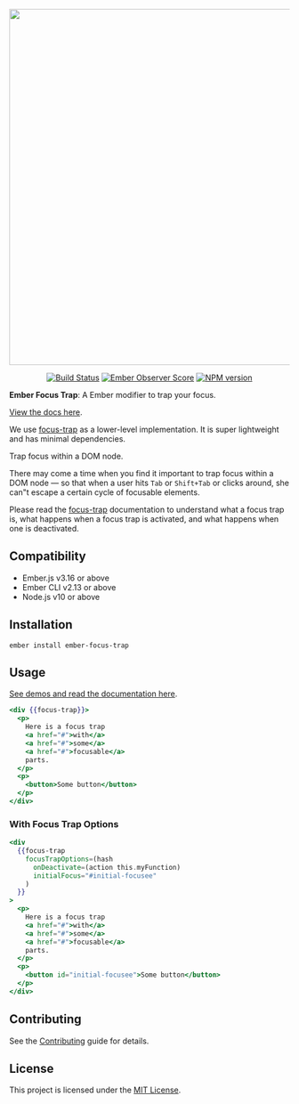 <p align="center">
  <img width="640" src="https://repository-images.githubusercontent.com/186169303/b236b180-7408-11e9-9c6d-e58e1fd21700">
</p>

<p align="center">
  <a href="https://github.com/josemarluedke/ember-focus-trap/actions"><img src="https://github.com/josemarluedke/frontile/workflows/CI/badge.svg" alt="Build Status"></a>
  <a href="https://emberobserver.com/addons/ember-focus-trap"><img src="https://emberobserver.com/badges/ember-focus-trap.svg" alt="Ember Observer Score"></a>
  <a href="https://badge.fury.io/js/ember-focus-trap"><img src="https://badge.fury.io/js/ember-focus-trap.svg" alt="NPM version"></a>
</p>


**Ember Focus Trap**: A Ember modifier to trap your focus.

[View the docs here](https://josemarluedke.github.io/ember-focus-trap/).

We use [focus-trap](https://github.com/davidtheclark/focus-trap) as a lower-level implementation.
It is super lightweight and has minimal dependencies.

Trap focus within a DOM node.

There may come a time when you find it important to trap focus within a DOM node — so that when a user hits `Tab` or `Shift+Tab` or clicks around, she can"t escape a certain cycle of focusable elements.

Please read the [focus-trap](https://github.com/davidtheclark/focus-trap) documentation to understand what a focus trap is, what happens when a focus trap is activated, and what happens when one is deactivated.

Compatibility
------------------------------------------------------------------------------

* Ember.js v3.16 or above
* Ember CLI v2.13 or above
* Node.js v10 or above


Installation
------------------------------------------------------------------------------

```
ember install ember-focus-trap
```


Usage
------------------------------------------------------------------------------


[See demos and read the documentation here](https://josemarluedke.github.io/ember-focus-trap).


```hbs
<div {{focus-trap}}>
  <p>
    Here is a focus trap
    <a href="#">with</a>
    <a href="#">some</a>
    <a href="#">focusable</a>
    parts.
  </p>
  <p>
    <button>Some button</button>
  </p>
</div>
```

### With Focus Trap Options

```hbs
<div
  {{focus-trap
    focusTrapOptions=(hash
      onDeactivate=(action this.myFunction)
      initialFocus="#initial-focusee"
    )
  }}
>
  <p>
    Here is a focus trap
    <a href="#">with</a>
    <a href="#">some</a>
    <a href="#">focusable</a>
    parts.
  </p>
  <p>
    <button id="initial-focusee">Some button</button>
  </p>
</div>
```


Contributing
------------------------------------------------------------------------------

See the [Contributing](CONTRIBUTING.md) guide for details.


License
------------------------------------------------------------------------------

This project is licensed under the [MIT License](LICENSE.md).

